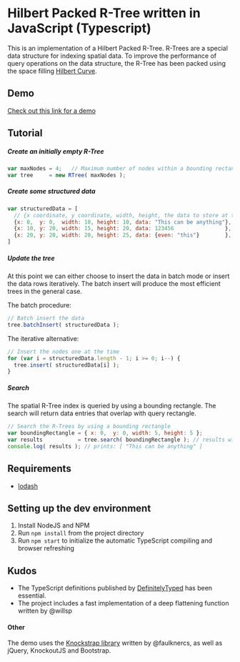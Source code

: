 # Hilbert Packed R-Tree written in JavaScript (Typescript)

This is an implementation of a Hilbert Packed  R-Tree. R-Trees are a special data structure for indexing spatial data. To improve the performance of query operations on the data structure, the R-Tree has been packed using the  space filling [Hilbert Curve](https://en.wikipedia.org/wiki/Hilbert_curve).

## Demo

[Check out this link for a demo](http://jorgenkg.github.io/typescript-javascript-hilbert-r-tree/)

## Tutorial

##### Create an initially empty R-Tree

``` javascript
var maxNodes = 4;   // Maximum number of nodes within a bounding rectangle
var tree     = new RTree( maxNodes );
```

##### Create some structured data

``` javascript
var structuredData = [
  // {x coordinate, y coordinate, width, height, the data to store at this location}
  {x: 0,  y: 0,  width: 10, height: 10, data: "This can be anything"},
  {x: 10, y: 20, width: 15, height: 20, data: 123456                },
  {x: 20, y: 20, width: 20, height: 25, data: {even: "this"}        },
]
```

##### Update the tree

At this point we can either choose to insert the data in batch mode or insert the data rows iteratively. The batch insert will produce the most efficient trees in the general case.

The batch procedure:

``` javascript
// Batch insert the data
tree.batchInsert( structuredData );
```

The iterative alternative:

``` javascript
// Insert the nodes one at the time
for (var i = structuredData.length - 1; i >= 0; i--) {
  tree.insert( structuredData[i] );
}
```

##### Search

The spatial R-Tree index is queried by using a bounding rectangle. The search will return data entries that overlap with query rectangle. 

``` javascript
// Search the R-Trees by using a bounding rectangle
var boundingRectangle = { x: 0,  y: 0, width: 5, height: 5 };
var results           = tree.search( boundingRectangle ); // results will contain the first element of structuredData
console.log( results ); // prints: [ "This can be anything" ]
```

## Requirements

*  [lodash](https://lodash.com)

## Setting up the dev environment

1. Install NodeJS and NPM
2. Run `npm install` from the project directory
3. Run `npm start` to initialize the automatic TypeScript compiling and browser refreshing

## Kudos

*  The TypeScript definitions published by [DefinitelyTyped](http://definitelytyped.org) has been essential.
*  The project includes a fast implementation of a deep flattening function written by @willsp

#### Other

The demo uses the [Knockstrap library](http://faulknercs.github.io/Knockstrap/) written by @faulknercs, as well as jQuery, KnockoutJS and Bootstrap.